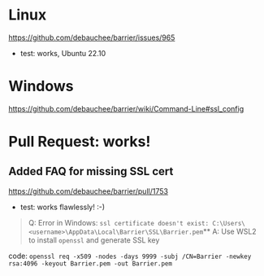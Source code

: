 # Linux
https://github.com/debauchee/barrier/issues/965
- test: works, Ubuntu 22.10

# Windows
https://github.com/debauchee/barrier/wiki/Command-Line#ssl_config

# Pull Request: works!
## Added FAQ for missing SSL cert
https://github.com/debauchee/barrier/pull/1753

- test: works flawlessly! :-)

>Q: Error in Windows: `ssl certificate doesn't exist: C:\Users\<username>\AppData\Local\Barrier\SSL\Barrier.pem`**
>A: Use WSL2 to install `openssl` and generate SSL key

code:
`openssl req -x509 -nodes -days 9999 -subj /CN=Barrier -newkey rsa:4096 -keyout Barrier.pem -out Barrier.pem`



